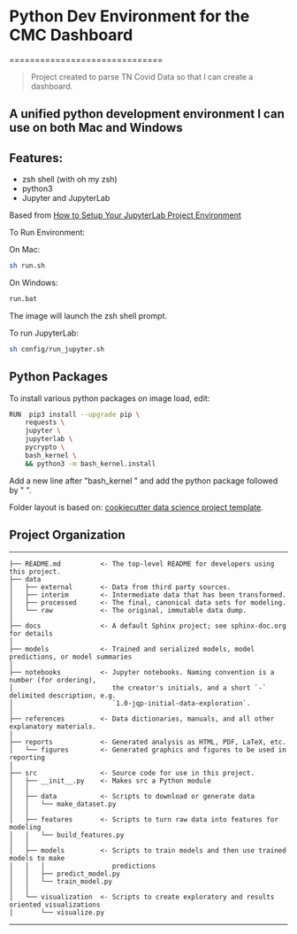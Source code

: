 # Python Dev Environment for the CMC Dashboard

==============================

> Project created to parse TN Covid Data so that I can create a dashboard.

## A unified python development environment I can use on both Mac and Windows

## Features:

- zsh shell (with oh my zsh)
- python3
- Jupyter and JupyterLab


Based from [How to Setup Your JupyterLab Project Environment](https://towardsdatascience.com/how-to-setup-your-jupyterlab-project-environment-74909dade29b)

To Run Environment:

On Mac:

```bash
sh run.sh
```

On Windows:

```cmd
run.bat
```

The image will launch the zsh shell prompt.

To run JupyterLab:

```bash
sh config/run_jupyter.sh
```

## Python Packages

To install various python packages on image load, edit:

```bash
RUN  pip3 install --upgrade pip \
    requests \
    jupyter \
    jupyterlab \
    pycrypto \
    bash_kernel \
    && python3 -m bash_kernel.install
```

Add a new line after "bash_kernel \" and add the python package followed by " \".

Folder layout is based on:
[cookiecutter data science project template](https://drivendata.github.io/cookiecutter-data-science/).

## Project Organization

---

    ├── README.md          <- The top-level README for developers using this project.
    ├── data
    │   ├── external       <- Data from third party sources.
    │   ├── interim        <- Intermediate data that has been transformed.
    │   ├── processed      <- The final, canonical data sets for modeling.
    │   └── raw            <- The original, immutable data dump.
    │
    ├── docs               <- A default Sphinx project; see sphinx-doc.org for details
    │
    ├── models             <- Trained and serialized models, model predictions, or model summaries
    │
    ├── notebooks          <- Jupyter notebooks. Naming convention is a number (for ordering),
    │                         the creator's initials, and a short `-` delimited description, e.g.
    │                         `1.0-jqp-initial-data-exploration`.
    │
    ├── references         <- Data dictionaries, manuals, and all other explanatory materials.
    │
    ├── reports            <- Generated analysis as HTML, PDF, LaTeX, etc.
    │   └── figures        <- Generated graphics and figures to be used in reporting
    │
    ├── src                <- Source code for use in this project.
    │   ├── __init__.py    <- Makes src a Python module
    │   │
    │   ├── data           <- Scripts to download or generate data
    │   │   └── make_dataset.py
    │   │
    │   ├── features       <- Scripts to turn raw data into features for modeling
    │   │   └── build_features.py
    │   │
    │   ├── models         <- Scripts to train models and then use trained models to make
    │   │   │                 predictions
    │   │   ├── predict_model.py
    │   │   └── train_model.py
    │   │
    │   └── visualization  <- Scripts to create exploratory and results oriented visualizations
    │       └── visualize.py

---
